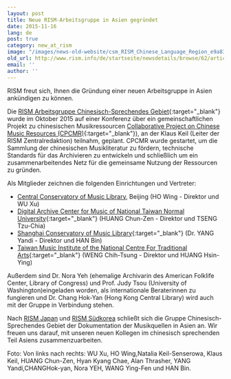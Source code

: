 ```yaml
---
layout: post
title: Neue RISM-Arbeitsgruppe in Asien gegründet
date: 2015-11-16
lang: de
post: true
category: new_at_rism
image: "/images/news-old-website/csm_RISM_Chinese_Language_Region_e9a832aea0.jpg"
old_url: http://www.rism.info/de/startseite/newsdetails/browse/62/article/64/new-rism-working-group-in-asia-founded.html
email: ''
author: ''
---
```


RISM freut sich, Ihnen die Gründung einer neuen Arbeitsgruppe in Asien ankündigen zu können.


Die [RISM Arbeitsgruppe Chinesisch-Sprechendes Gebiet](http://rism.info/?id=760){:target="_blank"} wurde im Oktober 2015 auf einer Konferenz über ein gemeinschaftlichen Projekt zu chinesischen Musikressourcen [Collaborative Project on Chinese Music Resources (CPCMR)](/events/2015/10/12/rism-conference-in-taiwan.html){:target="_blank"}), an der Klaus Keil (Leiter der RISM Zentralredaktion) teilnahm, geplant. CPCMR wurde gestartet, um die Sammlung der chinesischen Musikliteratur zu fördern, technische Standards für das Archivieren zu entwickeln und schließlich um ein zusammenarbeitendes Netz für die gemeinsame Nutzung der Ressourcen zu gründen.

Als Mitglieder zeichnen die folgenden Einrichtungen und Vertreter:

- [Central Conservatory of Music Library](http://library.ccom.edu.cn "external-link-new-window"), Beijing (HO Wing - Direktor und WU Xu)
- [Digital Archive Center for Music of National Taiwan Normal University](http://dacm.ntnu.edu.tw/){:target="_blank"} (HUANG Chun-Zen - Direktor und TSENG Tzu-Chia)
- [Shanghai Conservatory of Music Library](http://www.shumusic.edu.cn/){:target="_blank"} (Dr. YANG Yandi - Direktor und HAN Bin)
- [Taiwan Music Institute of the National Centre For Traditional Arts](http://tmi.ncfta.gov.tw/){:target="_blank"} (WENG Chih-Tsung - Direktor und HUANG Hsin-Ying)

Außerdem sind Dr. Nora Yeh (ehemalige Archivarin des American Folklife Center, Library of Congress) und Prof. Judy Tsou (University of Washington)eingeladen worden, als internationale Beraterinnen zu fungieren und Dr. Chang Hok-Yan (Hong Kong Central Library) wird auch mit der Gruppe in Verbindung stehen.


Nach [RISM Japan](/de/workgroups/japan-tokyo-kunitachi-college-of-music-library/home.html) und [RISM Südkorea](http://ewha.kor.rism.info/index.php?id=531) schließt sich die Gruppe Chinesisch-Sprechendes Gebiet der Dokumentation der Musikquellen in Asien an. Wir freuen uns darauf, mit unseren neuen Kollegen im chinesisch sprechenden Teil Asiens zusammenzuarbeiten.


Foto: Von links nach rechts: WU Xu, HO Wing,Natalia Keil-Senserowa, Klaus Keil, HUANG Chun-Zen, Hyan Kyang Chae, Alan Thrasher, YANG Yandi,CHANGHok-yan, Nora YEH, WANG Ying-Fen und HAN Bin.
